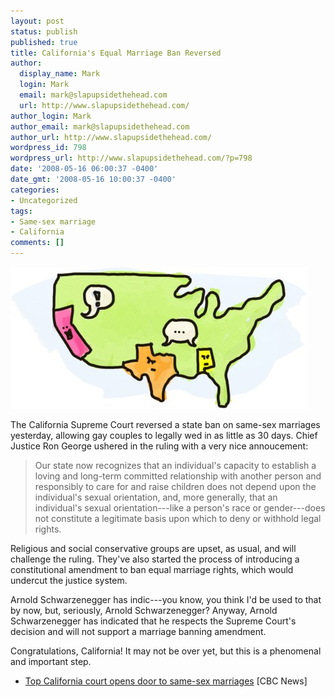 ```yaml
---
layout: post
status: publish
published: true
title: California's Equal Marriage Ban Reversed
author:
  display_name: Mark
  login: Mark
  email: mark@slapupsidethehead.com
  url: http://www.slapupsidethehead.com/
author_login: Mark
author_email: mark@slapupsidethehead.com
author_url: http://www.slapupsidethehead.com/
wordpress_id: 798
wordpress_url: http://www.slapupsidethehead.com/?p=798
date: '2008-05-16 06:00:37 -0400'
date_gmt: '2008-05-16 10:00:37 -0400'
categories:
- Uncategorized
tags:
- Same-sex marriage
- California
comments: []
---
```

![Happy California](/wp-content/media/2008/05/happy-california.jpg "Not to overgeneralize or anything...")

The California Supreme Court reversed a state ban on same-sex marriages yesterday, allowing gay couples to legally wed in as little as 30 days. Chief Justice Ron George ushered in the ruling with a very nice annoucement:

> Our state now recognizes that an individual's capacity to establish a loving and long-term committed relationship with another person and responsibly to care for and raise children does not depend upon the individual's sexual orientation, and, more generally, that an individual's sexual orientation---like a person's race or gender---does not constitute a legitimate basis upon which to deny or withhold legal rights.

Religious and social conservative groups are upset, as usual, and will challenge the ruling. They've also started the process of introducing a constitutional amendment to ban equal marriage rights, which would undercut the justice system.

Arnold Schwarzenegger has indic---you know, you think I'd be used to that by now, but, seriously, Arnold Schwarzenegger? Anyway, Arnold Schwarzenegger has indicated that he respects the Supreme Court's decision and will not support a marriage banning amendment.

Congratulations, California! It may not be over yet, but this is a phenomenal and important step.

- [Top California court opens door to same-sex marriages](http://www.cbc.ca/world/story/2008/05/15/california-court.html) [CBC News]
